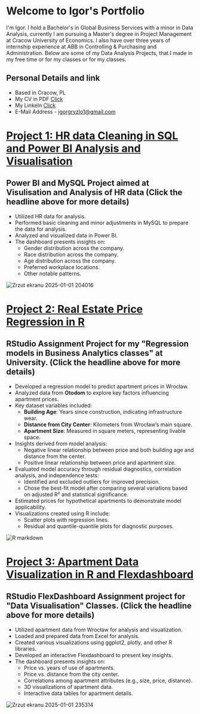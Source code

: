# Welcome to Igor's Portfolio
I'm Igor. I hold a Bachelor's in Global Business Services with a minor in Data Analysis, currently I am pursuing a Master's degree in Project Management at Cracow University of Economics. I also have over three years of internship experience at ABB in Controlling & Purchasing and Administration. Below are some of my Data Analysis Projects, that I made in my free time or for my classes or for my classes.
## Personal Details and link
* Based in Cracow, PL
* My CV in PDF [Click](https://github.com/user-attachments/files/18286781/CV.Igor.ze.zdjeciem.pdf)
* My LinkeIn [Click](https://www.linkedin.com/in/igor-gryzlo/)
* E-Mail Address - igorgryzlo1@gmail.com




# [Project 1: HR data Cleaning in SQL and Power BI Analysis and Visualisation](https://github.com/Igusee/Project-HR-Data)
## Power BI and MySQL Project aimed at Visulisation and Analysis of HR data (Click the headline above for more details)
* Utilized HR data for analysis.
* Performed basic cleaning and minor adjustments in MySQL to prepare the data for analysis.
* Analyzed and visualized data in Power BI.
* The dashboard presents insights on:
  * Gender distribution across the company.
  * Race distribution across the company.
  * Age distribution across the company.
  * Preferred workplace locations.
  * Other notable patterns.


![Zrzut ekranu 2025-01-01 204016](https://github.com/user-attachments/assets/784f3823-1e87-448d-b0bc-5f1c101946f4)

# [Project 2: Real Estate Price Regression in R](https://github.com/Igusee/Project-Wroclaw-housing-costs-Regression-Model)
## RStudio Assignment Project for my "Regression models in Business Analytics classes" at University. (Click the headline above for more details)
* Developed a regression model to predict apartment prices in Wrocław.
* Analyzed data from **Otodom** to explore key factors influencing apartment prices.
* Key dataset variables included:
  * **Building Age**: Years since construction, indicating infrastructure wear.
  * **Distance from City Center**: Kilometers from Wrocław’s main square.
  * **Apartment Size**: Measured in square meters, representing livable space.
* Insights derived from model analysis:
  * Negative linear relationship between price and both building age and distance from the center.
  * Positive linear relationship between price and apartment size.
* Evaluated model accuracy through residual diagnostics, correlation analysis, and independence tests:
  * Identified and excluded outliers for improved precision.
  * Chose the best-fit model after comparing several variations based on adjusted R² and statistical significance.
* Estimated prices for hypothetical apartments to demonstrate model applicability.
* Visualizations created using R include:
  * Scatter plots with regression lines.
  * Residual and quantile-quantile plots for diagnostic purposes.

![R markdown](https://github.com/user-attachments/assets/42fa3504-d4ed-44e9-a8d9-a8c13c264872)

# [Project 3: Apartment Data Visualization in R and Flexdashboard](https://github.com/Igusee/Project-Apartment-Data-Visualization-in-R-and-Flexdashboard)  
## RStudio FlexDashboard Assignment project for "Data Visualisation" Classes. (Click the headline above for more details)

* Utilized apartment data from Wrocław for analysis and visualization.  
* Loaded and prepared data from Excel for analysis.  
* Created various visualizations using ggplot2, plotly, and other R libraries.  
* Developed an interactive Flexdashboard to present key insights.  
* The dashboard presents insights on:  
  * Price vs. years of use of apartments.  
  * Price vs. distance from the city center.  
  * Correlations among apartment attributes (e.g., size, price, distance).  
  * 3D visualizations of apartment data.  
  * Interactive data tables for apartment details.

![Zrzut ekranu 2025-01-01 235314](https://github.com/user-attachments/assets/b1d57838-de27-4f3a-933c-19a8a86e7765)
